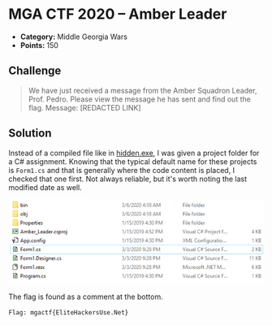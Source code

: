 # MGA CTF 2020 – Amber Leader

* **Category:** Middle Georgia Wars
* **Points:** 150

## Challenge

> We have just received a message from the Amber Squadron Leader, Prof. Pedro. 
Please view the message he has sent and find out the flag. Message: [REDACTED LINK]

## Solution

Instead of a compiled file like in [hidden.exe](../exploits/hidden-exe-flag.md), I was given a project folder for a C#
assignment. Knowing that the typical default name for these projects is `Form1.cs` and that is generally where the code
content is placed, I checked that one first. Not always reliable, but it's worth noting the last modified date as well.

![Amber Leader](../IMAGES/mga-amber1.png)

The flag is found as a comment at the bottom.

```
Flag: mgactf{EliteHackersUse.Net}
```